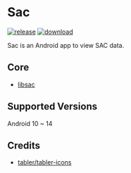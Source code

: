 # Sac
[![release](https://img.shields.io/github/v/release/SanmerApps/Sac?label=release&color=red)](https://github.com/SanmerApps/Sac/releases) [![download](https://shields.io/github/downloads/SanmerApps/Sac/total?label=download)](https://github.com/SanmerApps/Sac/releases/latest)

Sac is an Android app to view SAC data.

## Core
- [libsac](https://github.com/SanmerDev/libsac)

## Supported Versions
Android 10 ~ 14
 
## Credits
 - [tabler/tabler-icons](https://github.com/tabler/tabler-icons.git)
